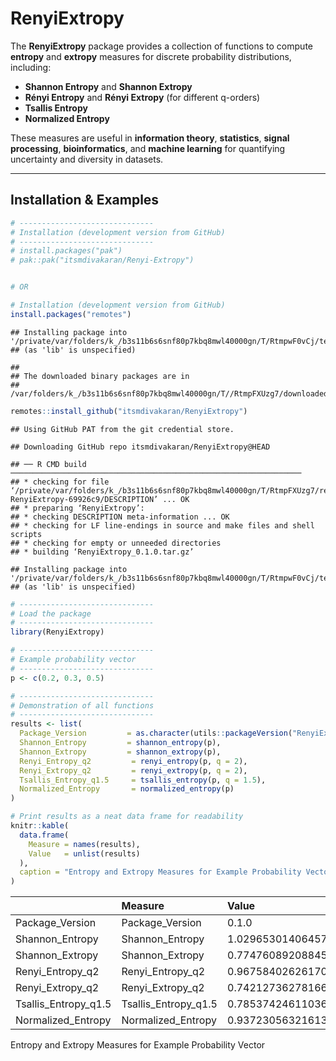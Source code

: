 
# RenyiExtropy

<!-- badges: start -->

<!-- badges: end -->

The **RenyiExtropy** package provides a collection of functions to
compute **entropy** and **extropy** measures for discrete probability
distributions, including:

- **Shannon Entropy** and **Shannon Extropy**  
- **Rényi Entropy** and **Rényi Extropy** (for different q-orders)  
- **Tsallis Entropy**  
- **Normalized Entropy**

These measures are useful in **information theory**, **statistics**,
**signal processing**, **bioinformatics**, and **machine learning** for
quantifying uncertainty and diversity in datasets.

------------------------------------------------------------------------

## Installation & Examples

``` r
# ------------------------------
# Installation (development version from GitHub)
# ------------------------------
# install.packages("pak")
# pak::pak("itsmdivakaran/Renyi-Extropy")


# OR

# Installation (development version from GitHub)
install.packages("remotes")
```

    ## Installing package into '/private/var/folders/k_/b3s11b6s6snf80p7kbq8mwl40000gn/T/RtmpwF0vCj/temp_libpath60f713849903'
    ## (as 'lib' is unspecified)

    ## 
    ## The downloaded binary packages are in
    ##  /var/folders/k_/b3s11b6s6snf80p7kbq8mwl40000gn/T//RtmpFXUzg7/downloaded_packages

``` r
remotes::install_github("itsmdivakaran/RenyiExtropy")
```

    ## Using GitHub PAT from the git credential store.

    ## Downloading GitHub repo itsmdivakaran/RenyiExtropy@HEAD

    ## ── R CMD build ─────────────────────────────────────────────────────────────────
    ## * checking for file ‘/private/var/folders/k_/b3s11b6s6snf80p7kbq8mwl40000gn/T/RtmpFXUzg7/remotes62f84b8cebc8/itsmdivakaran-RenyiExtropy-69926c9/DESCRIPTION’ ... OK
    ## * preparing ‘RenyiExtropy’:
    ## * checking DESCRIPTION meta-information ... OK
    ## * checking for LF line-endings in source and make files and shell scripts
    ## * checking for empty or unneeded directories
    ## * building ‘RenyiExtropy_0.1.0.tar.gz’

    ## Installing package into '/private/var/folders/k_/b3s11b6s6snf80p7kbq8mwl40000gn/T/RtmpwF0vCj/temp_libpath60f713849903'
    ## (as 'lib' is unspecified)

``` r
# ------------------------------
# Load the package
# ------------------------------
library(RenyiExtropy)

# ------------------------------
# Example probability vector
# ------------------------------
p <- c(0.2, 0.3, 0.5)

# ------------------------------
# Demonstration of all functions
# ------------------------------
results <- list(
  Package_Version         = as.character(utils::packageVersion("RenyiExtropy")),
  Shannon_Entropy         = shannon_entropy(p),
  Shannon_Extropy         = shannon_extropy(p),
  Renyi_Entropy_q2         = renyi_entropy(p, q = 2),
  Renyi_Extropy_q2         = renyi_extropy(p, q = 2),
  Tsallis_Entropy_q1.5     = tsallis_entropy(p, q = 1.5),
  Normalized_Entropy       = normalized_entropy(p)
)

# Print results as a neat data frame for readability
knitr::kable(
  data.frame(
    Measure = names(results),
    Value   = unlist(results)
  ),
  caption = "Entropy and Extropy Measures for Example Probability Vector"
)
```

|                      | Measure              | Value             |
|:---------------------|:---------------------|:------------------|
| Package_Version      | Package_Version      | 0.1.0             |
| Shannon_Entropy      | Shannon_Entropy      | 1.02965301406457  |
| Shannon_Extropy      | Shannon_Extropy      | 0.774760892088453 |
| Renyi_Entropy_q2     | Renyi_Entropy_q2     | 0.967584026261706 |
| Renyi_Extropy_q2     | Renyi_Extropy_q2     | 0.742127362781664 |
| Tsallis_Entropy_q1.5 | Tsallis_Entropy_q1.5 | 0.785374246110369 |
| Normalized_Entropy   | Normalized_Entropy   | 0.93723056321613  |

Entropy and Extropy Measures for Example Probability Vector
